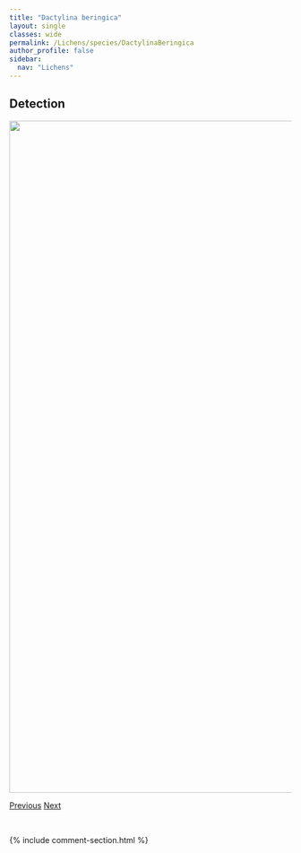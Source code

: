 ```yaml
---
title: "Dactylina beringica"
layout: single
classes: wide
permalink: /Lichens/species/DactylinaBeringica
author_profile: false
sidebar:
  nav: "Lichens"
---
```


<h2>Detection</h2>

<a href="https://drive.google.com/uc?export=view&id=1EVeoUv-1KHxFcxyjpefXngtlz4G-E0wi">
<img src="https://drive.google.com/uc?export=view&id=1EVeoUv-1KHxFcxyjpefXngtlz4G-E0wi" height = "1200" width = "800">
</a>


<a href="/DevelopmentWebsite/Lichens/species/CollemaUndulatum" class="pagination--pager" title="Collema undulatum">Previous</a> <a href="/DevelopmentWebsite/Lichens/species/DactylinaRamulosa" class="pagination--pager" title="Dactylina ramulosa">Next</a>

<p>&nbsp;</p>

{% include comment-section.html %}
